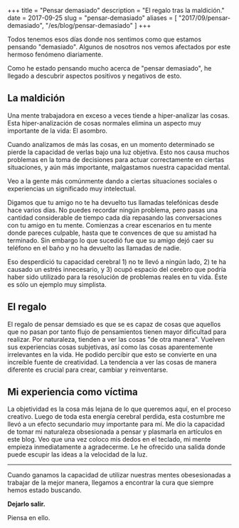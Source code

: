 +++
title = "Pensar demasiado"
description = "El regalo tras la maldición."
date = 2017-09-25 
slug = "pensar-demasiado"
aliases = [
	"2017/09/pensar-demasiado",
	"/es/blog/pensar-demasiado"
]
+++

Todos tenemos esos días donde nos sentimos como que estamos pensando "demasiado". Algunos de nosotros nos vemos afectados por este hermoso fenómeno diariamente. <!-- more -->

Como he estado pensando mucho acerca de "pensar demasiado", he llegado a descubrir aspectos positivos y negativos de esto.

## La maldición

Una mente trabajadora en exceso a veces tiende a hiper-analizar las cosas. Esta hiper-analización de cosas normales elimina un aspecto muy importante de la vida: El asombro.

Cuando analizamos de más las cosas, en un momento determinado se pierde la capacidad de verlas bajo una luz objetiva. Esto nos causa muchos problemas en la toma de decisiones para actuar correctamente en ciertas situaciones, y aún más importante, malgastamos nuestra capacidad mental.

Veo a la gente más comúnmente dando a ciertas situaciones sociales o experiencias un significado muy intelectual.

Digamos que tu amigo no te ha devuelto tus llamadas telefónicas desde hace varios días. No puedes recordar ningún problema, pero pasas una cantidad considerable de tiempo cada día repasando las conversaciones con tu amigo en tu mente. Comienzas a crear escenarios en tu mente donde pareces culpable, hasta que te convences de que su amistad ha terminado. Sin embargo lo que sucedió fue que su amigo dejó caer su teléfono en el baño y no ha devuelto las llamadas de nadie.

Eso desperdició tu capacidad cerebral 1) no te llevó a ningún lado, 2) te ha causado un estrés innecesario, y 3) ocupó espacio del cerebro que podría haber sido utilizado para la resolución de problemas reales en tu vida. Éste es sólo un ejemplo muy simplista.

## El regalo

El regalo de pensar demsiado es que se es capaz de cosas que aquellos que no pasan por tanto flujo de pensamientos tienen mayor dificultad para realizar. Por naturaleza, tienden a ver las cosas "de otra manera". Vuelven sus experiencias cosas subjetivas, así como las cosas aparentemente irrelevantes en la vida. He podido percibir que esto se convierte en una increíble fuente de creatividad. La tendencia a ver las cosas de manera diferente es crucial para crear, cambiar y reinventarse. 

## Mi experiencia como víctima

La objetividad es la cosa más lejana de lo que queremos aquí, en el proceso creativo. Luego de toda esta energía cerebral perdida, esta costumbre me llevó a un efecto secundario muy importante para mí. Me dio la capacidad de tomar mi naturaleza obsesionada a pensar y plasmarla en artículos en este blog. Veo que una vez coloco mis dedos en el teclado, mi mente empieza inmediatamente a agradecerme. Le he ofrecido una salida donde puede escupir las ideas a la velocidad de la luz.

- - - -

Cuando ganamos la capacidad de utilizar nuestras mentes obesesionadas a trabajar de la mejor manera, llegamos a encontrar la cura que siempre hemos estado buscando.

**Dejarlo salir.**

Piensa en ello.
